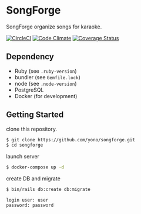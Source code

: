 # SongForge

SongForge organize songs for karaoke.

[![CircleCI](https://circleci.com/gh/yono/songforge.svg?style=svg)](https://circleci.com/gh/yono/songforge)
[![Code Climate](https://codeclimate.com/github/yono/songforge.png)](https://codeclimate.com/github/yono/songforge)
[![Coverage Status](https://coveralls.io/repos/yono/songforge/badge.png)](https://coveralls.io/r/yono/songforge)

## Dependency

* Ruby (see `.ruby-version`)
* bundler (see `Gemfile.lock`)
* node (see `.node-version`)
* PostgreSQL
* Docker (for development)

## Getting Started

clone this repository.

```bash
$ git clone https://github.com/yono/songforge.git
$ cd songforge
```

launch server

```bash
$ docker-compose up -d
```

create DB and migrate

```bash
$ bin/rails db:create db:migrate
```

```
login user: user
password: password
```
